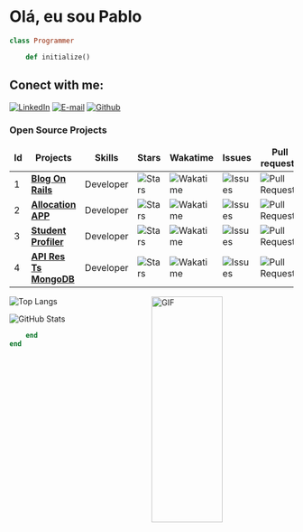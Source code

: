 # Olá, eu sou Pablo 

```ruby 
class Programmer

	def initialize() 
```
<h2> Conect with me: </h2>
<div>

[![LinkedIn](https://img.shields.io/badge/LinkedIn-white?style=for-the-badge&logo=linkedin&logoColor=0E76A8)](https://www.linkedin.com/in/pjmaciel/) 
[![E-mail](https://img.shields.io/badge/-Email-000?style=for-the-badge&logo=microsoft-outlook&logoColor=007BFF)](mailto:pjmaciel_4@hotmail.com) 
[![Github](https://img.shields.io/badge/GitHub-100000?style=for-the-badge&logo=github&logoColor=white)](https://github.com/Pjmaciel)

</div>
<h3>Open Source Projects</h3>
<table>
    <thead align="center">
        <tr border: none;>
            <td><b>Id</b></td>
	    <td><b>Projects</b></td>
	    <td><b>Skills</b></td>
            <td><b>Stars</b></td>
            <td><b>Wakatime</b></td>
            <td><b>Issues</b></td>
            <td><b>Pull requests</b></td>
        </tr>
    </thead>
    <tbody>
	<tr>
		<td>1</td>
            	<td><a href="https://github.com/Pjmaciel/blogOnRails"><b>Blog On Rails</b></a></td>
		<td>Developer</td>
            	<td><img alt="Stars" src="https://img.shields.io/github/stars/Pjmaciel/blogOnRails?style=flat-square&labelColor=343b41" /></td>
            	<td><img alt="Wakatime" src="https://wakatime.com/badge/user/018cff2b-53a4-45db-af92-d78ab0987e8c/project/018cff30-fc6e-4e2f-bafc-93616d098d93.svg?style=flat-square&labelColor=343b41" /></td>
            	<td><img alt="Issues" src="https://img.shields.io/github/issues/Pjmaciel/blogOnRails?style=flat-square&labelColor=343b41" /></td>
            	<td><img alt="Pull Requests" src="https://img.shields.io/github/issues-pr/Pjmaciel/blogOnRails?style=flat-square&labelColor=343b41" /></td>
        </tr>
        <tr>
		<td>2</td>
		<td><a href="https://github.com/deepdevsg5/Allocation_App"><b>Allocation APP</b></a></td>
	 	<td>Developer</td>
	    	<td><img alt="Stars" src="https://img.shields.io/github/stars/deepdevsg5/Allocation_App"?style=flat-square&labelColor=343b41" /></td>
            	<td><img alt="Wakatime" src="https://wakatime.com/badge/github/deepdevsg5/Allocation_App.svg"?style=flat-square&labelColor=343b41" /></td>
            	<td><img alt="Issues" src="https://img.shields.io/github/issues/deepdevsg5/Allocation_App"?style=flat-square&labelColor=343b41" /></td>
            	<td><img alt="Pull Requests" src="https://img.shields.io/github/issues-pr/deepdevsg5/Allocation_App"?style=flat-square&labelColor=343b41" /></td>
        </tr>
        <tr>
		<td>3</td>
            	<td><a href="https://github.com/Pjmaciel/project_cc50_harvard"><b>Student Profiler</b></a></td>
		<td>Developer</td>
            	<td><img alt="Stars" src="https://img.shields.io/github/stars/Pjmaciel/project_cc50_harvard?style=flat-square&labelColor=343b41" /></td>
            	<td><img alt="Wakatime" src="https://wakatime.com/badge/github/Pjmaciel/project_cc50_harvard.svg?style=flat-square&labelColor=343b41" /></td>
            	<td><img alt="Issues" src="https://img.shields.io/github/issues/Pjmaciel/project_cc50_harvard?style=flat-square&labelColor=343b41" /></td>
            	<td><img alt="Pull Requests" src="https://img.shields.io/github/issues-pr/Pjmaciel/project_cc50_harvard?style=flat-square&labelColor=343b41" /></td>
        </tr>
	 <tr>
		<td>4</td>
            	<td><a href="https://github.com/Pjmaciel/Api_Restful_Ts_MongoDB"><b>API Res Ts MongoDB</b></a></td>
		<td>Developer</td>
            	<td><img alt="Stars" src="https://img.shields.io/github/stars/Pjmaciel/Api_Restful_Ts_MongoDB?style=flat-square&labelColor=343b41" /></td>
            	<td><img alt="Wakatime" src="https://wakatime.com/badge/github/Pjmaciel/Api_Restful_Ts_MongoDB.svg?style=flat-square&labelColor=343b41" /></td>
            	<td><img alt="Issues" src="https://img.shields.io/github/issues/Pjmaciel/Api_Restful_Ts_MongoDB?style=flat-square&labelColor=343b41" /></td>
            	<td><img alt="Pull Requests" src="https://img.shields.io/github/issues-pr/Pjmaciel/Api_Restful_Ts_MongoDB?style=flat-square&labelColor=343b41" /></td>
        </tr>
    </tbody>
</table>

<img align="right" alt="GIF" src="https://media.giphy.com/media/v1.Y2lkPTc5MGI3NjExbmgwNzd5bW54MzYydmRwdzg3eTcycGQ5ZmJheHM0cHY1dHRkdzFuaCZlcD12MV9pbnRlcm5hbF9naWZfYnlfaWQmY3Q9Zw/4rZA5D22301iMgrUNd/giphy.gif?raw=true" width="50%" height="400px" />

![Top Langs](https://github-readme-stats-git-masterrstaa-rickstaa.vercel.app/api/top-langs/?username=Pjmaciel&layout=compact&bg_color=000&border_color=30A3DC&title_color=E94D5F&text_color=FFF)

![GitHub Stats](https://github-readme-stats.vercel.app/api?username=Pjmaciel&theme=transparent&bg_color=000&border_color=30A3DC&show_icons=true&icon_color=30A3DC&title_color=E94D5F&text_color=FFF)


 
```ruby 
	end 
end 
```
